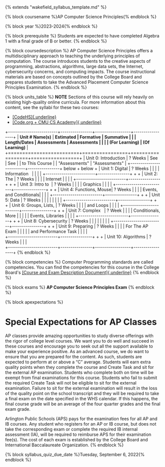 {% extends "wakefield_syllabus_template.md" %}

{% block coursename %}AP Computer Science Principles{% endblock %}

{% block year %}2023-2024{% endblock %}

{% block prerequisite %}
Students are expected to have completed Algebra 1 with a final grade of B or better.
{% endblock %}

{% block coursedescription %}
AP Computer Science Principles offers a multidisciplinary approach to teaching the underlying principles of computation. The course introduces students to the creative aspects of programming, abstractions, algorithms, large data sets, the Internet, cybersecurity concerns, and computing impacts. The course instructional materials are based on concepts outlined by the College Board and prepares students to take the Advanced Placement Computer Science Principles Examination.
{% endblock %}

{% block units_table %}
**NOTE** Sections of this course will rely heavily on existing high-quality online curricula. For more information about this content, see the syllabi for these two courses:

- [[CodeHS]{.underline}](https://codehs.com/uploads/9fcfd79abacd8ba0f0921ed91ed374cd)
- [[Code.org + CMU CS Academy]{.underline}](https://drive.google.com/file/d/1jU1g_bLHz_b1joTzNUXP7yuwdvd7c_19/view)

+-------------------------+----------------+------------------+-----------------+
| **Unit # Name(s)**      | **Estimated    | **Formative      | **Summative     |
|                         | Length/Dates** | Assessments      | Assessments     |
|                         |                | (For Learning)** | (Of Learning)** |
+=========================+================+==================+=================+
| Unit 0: Introduction    | ? Weeks        | See              | See             |
| to This Course          |                | "Assessments"    | "Assessments"   |
+-------------------------+----------------+ below            + below           +
| Unit 1: Digital         | ? Weeks        |                  |                 |
| Information             |                |                  |                 |
+-------------------------+----------------+                  +                 +
| Unit 2: The             | ? Weeks        |                  |                 |
| Internet                |                |                  |                 |
+-------------------------+----------------+                  +                 +
| Unit 3: Intro to        | ? Weeks        |                  |                 |
| Graphics                |                |                  |                 |
+-------------------------+----------------+                  +                 +
| Unit 4: Functions, Mouse| ? Weeks        |                  |                 |
| Events, and Conditionals|                |                  |                 |
+-------------------------+----------------+                  +                 +
| Unit 5: Data            | ? Weeks        |                  |                 |
|                         |                |                  |                 | 
+-------------------------+----------------+                  +                 +
| Unit 6: Groups, Lists,  | ? Weeks        |                  |                 |
| and Loops               |                |                  |                 |
+-------------------------+----------------+                  +                 +
| Unit 7: Complex         | ? Week         |                  |                 |
| Conditionals, More      |                |                  |                 |
| Events, Libraries       |                |                  |                 |
+-------------------------+----------------+                  +                 +
| Unit 8: Cybersecurity   | ? Weeks        |                  |                 |
|                         |                |                  |                 |
+-------------------------+----------------+                  +                 +
| Unit 9: Preparing       | ? Weeks        |                  |                 |
| For The AP Exam         |                |                  |                 | 
| and Performance Task    |                |                  |                 |                  
+-------------------------+----------------+                  +                 +
| Unit 10: Algorithms     | ? Weeks        |                  |                 |               
+-------------------------+----------------+------------------+-----------------+
{% endblock %}

{% block competencies %}
Computer Programming standards are called competencies. You can find the competencies for
this course in the College Board's [[Course and Exam Description Document]{.underline}](https://apcentral.collegeboard.org/media/pdf/ap-computer-science-principles-course-and-exam-description.pdf)
{% endblock %}

{% block exams %}
**AP Computer Science Principles Exam** 
{% endblock %}

{% block apexpectations %}
# Special Expectations for AP Classes

AP classes provide amazing opportunities to study diverse offerings with the rigor of college level courses.  We want you to do well and succeed in these courses and encourage you to seek out all the support available to make your experience positive.  As an advanced course, we do want to ensure that you are prepared for the content.  As such, students are expected to perform at or above a “C” average. Students will earn extra quality points when they complete the course and Create Task and sit for the external AP examination. Students who complete both on time will be exempt from final examinations for this course. Students who fail to submit the required Create Task will not be eligible to sit for the external examination. Failure to sit for the external examination will result in the loss of the quality point on the school transcript and they will be required to take a final exam on the date specified in the WHS calendar.  If this happens, the final course grade will be an average of the four quarter grades and the final exam grade.

Arlington Public Schools (APS) pays for the examination fees for all AP and IB courses.  Any student who registers for an AP or IB course, but does not take the corresponding exam or complete the required IB internal assessment (IA), will be required to reimburse APS for their examination fee(s).  The cost of each exam is established by the College Board and International Baccalaureate Organization. 
{% endblock %}

{% block syllabus_quiz_due_date %}Tuesday, September 6, 2022{% endblock %}